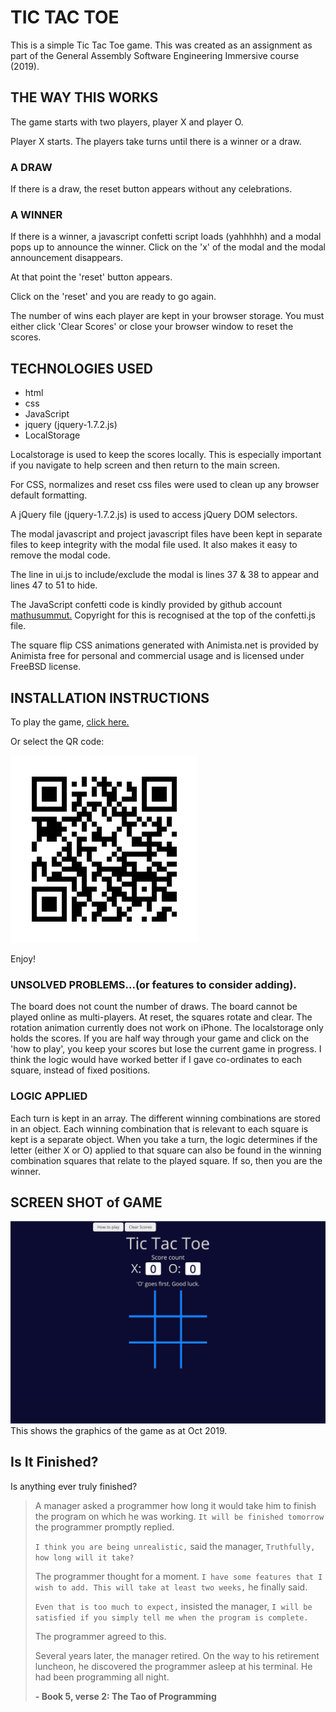 
# TIC TAC TOE

This is a simple Tic Tac Toe game.
This was created as an assignment as part of the General Assembly Software Engineering Immersive course (2019).

## THE WAY THIS WORKS
The game starts with two players, player X and player O.

Player X starts. The players take turns until there is a winner or a draw.

### A DRAW
If there is a draw, the reset button appears without any celebrations.

### A WINNER
If there is a winner, a javascript confetti script loads (yahhhhh) and a modal pops up to announce the winner. Click on the 'x' of the modal and the modal announcement disappears.

At that point the 'reset' button appears.

Click on the 'reset' and you are ready to go again.

The number of wins each player are kept in your browser storage. You must either click 'Clear Scores' or close your browser window to reset the scores.

## TECHNOLOGIES USED
- html
- css
- JavaScript
- jquery (jquery-1.7.2.js)
- LocalStorage

Localstorage is used to keep the scores locally. This is especially important if you navigate to help screen and then return to the main screen.

For CSS, normalizes and reset css files were used to clean up any browser default formatting.

A jQuery file (jquery-1.7.2.js) is used to access jQuery DOM selectors.

The modal javascript and project javascript files have been kept in separate files to keep integrity with the modal file used. It also makes it easy to remove the modal code.

The line in ui.js to include/exclude the modal is lines 37 & 38 to appear and lines 47 to 51 to hide.

The JavaScript confetti code is kindly provided by github account [mathusummut.]( https://github.com/mathusummut/confetti.js)
Copyright for this is recognised at the top of the confetti.js file.

The square flip CSS animations generated with Animista.net is provided by Animista free for personal and commercial usage and is licensed under FreeBSD license.

## INSTALLATION INSTRUCTIONS
To play the game, [click here.](https://swcreative.github.io/project0/)

Or select the QR code:

![QR Code](QRcode-TicTacToe.png)

Enjoy!

### UNSOLVED PROBLEMS...(or features to consider adding).
The board does not count the number of draws.
The board cannot be played online as multi-players.
At reset, the squares rotate and clear. The rotation animation currently does not work on iPhone.
The localstorage only holds the scores. If you are half way through your game and click on the 'how to play', you keep your scores but lose the current game in progress.
I think the logic would have worked better if I gave co-ordinates to each square, instead of fixed positions.

### LOGIC APPLIED
Each turn is kept in an array.
The different winning combinations are stored in an object.
Each winning combination that is relevant to each square is kept is a separate object.
When you take a turn, the logic determines if the letter (either X or O) applied to that square can also be found in the winning combination squares that relate to the played square. If so, then you are the winner.

## SCREEN SHOT of GAME
![screen shot](https://github.com/swcreative/project0/blob/master/Tic%20Tac%20Screen%20Shot.png) This shows the graphics of the game as at Oct 2019.

## Is It Finished?
Is anything ever truly finished?

>A manager asked a programmer how long it would take him to finish the program on which he was working. ``It will be finished tomorrow`` the programmer promptly replied.
>
>``I think you are being unrealistic,`` said the manager, ``Truthfully, how long will it take?``
>
>The programmer thought for a moment. `I have some features that I wish to add. This will take at least two weeks,` he finally said.
>
>`Even that is too much to expect,` insisted the manager, `I will be satisfied if you simply tell me when the program is complete.`
>
>The programmer agreed to this.
>
>Several years later, the manager retired. On the way to his retirement luncheon, he discovered the programmer asleep at his terminal. He had been programming all night.
>
> **- Book 5, verse 2: The Tao of Programming**
